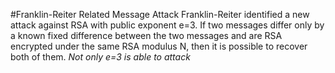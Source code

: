 #Franklin-Reiter Related Message Attack
Franklin-Reiter identified a new attack against RSA with public exponent e=3. If two messages differ only by a known fixed difference between the two messages and are RSA encrypted under the same RSA modulus N, then it is possible to recover both of them.
*Not only e=3 is able to attack*
